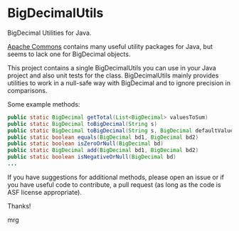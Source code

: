 # BigDecimalUtils
BigDecimal Utilities for Java.

[Apache Commons](http://commons.apache.org/ "Apache Commons") contains many useful utility packages for Java, but seems to lack one for BigDecimal objects.

This project contains a single BigDecimalUtils you can use in your Java project and also unit tests for the class.  BigDecimalUtils mainly provides utilities to work in a null-safe way with BigDecimal and to ignore precision in comparisons.

Some example methods:

```java
public static BigDecimal getTotal(List<BigDecimal> valuesToSum)
public static BigDecimal toBigDecimal(String s)
public static BigDecimal toBigDecimal(String s, BigDecimal defaultValue)
public static boolean equals(BigDecimal bd1, BigDecimal bd2)
public static boolean isZeroOrNull(BigDecimal bd)
public static BigDecimal add(BigDecimal bd1, BigDecimal bd2)
public static boolean isNegativeOrNull(BigDecimal bd)
...
```
If you have suggestions for additional methods, please open an issue or if you have useful code to contribute, a pull request (as long as the code is ASF license appropriate).

Thanks!

mrg
